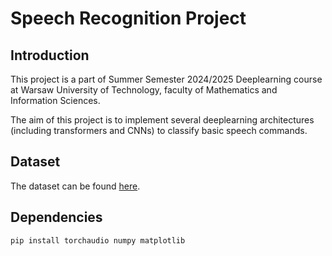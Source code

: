# Speech Recognition Project

## Introduction

This project is a part of Summer Semester 2024/2025 Deeplearning course at Warsaw University of Technology, faculty of Mathematics and Information Sciences.

The aim of this project is to implement several deeplearning architectures (including transformers and CNNs) to classify basic speech commands.

## Dataset

The dataset can be found [here](https://www.kaggle.com/c/tensorflow-speech-recognition-challenge/discussion/46945?fbclid=IwZXh0bgNhZW0CMTEAAR5OByzx2ExdHvDP5ACWn8WsscWpd70PORfKu5J-D-SMwVmZCat6ja1ezkciBQ_aem_yMGkvJ5VDFUNLTSpOpnodw).

## Dependencies
```{Bash}
pip install torchaudio numpy matplotlib
```



